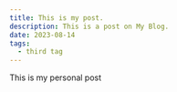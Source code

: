 ```yaml
---
title: This is my post.
description: This is a post on My Blog.
date: 2023-08-14
tags:
  - third tag
---
```

 This is my personal post